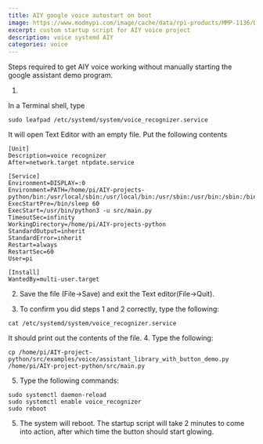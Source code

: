 ```yaml
---
title: AIY google voice autostart on boot
image: https://www.modmypi.com/image/cache/data/rpi-products/MMP-1136/DSC_0193-800x609.jpg
excerpt: custom startup script for AIY voice project
description: voice systemd AIY
categories: voice
---
```


Steps required to get AIY voice working without manually starting the google assistant demo program.

1.
In a Terminal shell, type
``` 
sudo leafpad /etc/systemd/system/voice_recognizer.service 
```
It will open Text Editor with an empty file. Put the following contents
 
```
[Unit]
Description=voice recognizer
After=network.target ntpdate.service

[Service]
Environment=DISPLAY=:0
Environment=PATH=/home/pi/AIY-projects-python/bin:/usr/local/sbin:/usr/local/bin:/usr/sbin:/usr/bin:/sbin:/bin
ExecStartPre=/bin/sleep 60
ExecStart=/usr/bin/python3 -u src/main.py
TimeoutSec=infinity
WorkingDirectory=/home/pi/AIY-projects-python
StandardOutput=inherit
StandardError=inherit
Restart=always
RestartSec=60
User=pi

[Install]
WantedBy=multi-user.target
``` 
 
2. Save the file (File->Save) and exit the Text editor(File->Quit). 

3. To confirm you did steps 1 and 2 correctly, type the following:
```
cat /etc/systemd/system/voice_recognizer.service
```
It should print out the contents of the file.
4. Type the following:
```
cp /home/pi/AIY-project-python/src/examples/voice/assistant_library_with_button_demo.py /home/pi/AIY-project-python/src/main.py
```
5. Type the following commands:
```
sudo systemctl daemon-reload
sudo systemctl enable voice_recognizer
sudo reboot
```

5. The system will reboot. The startup script will take 2 minutes to come into action,
after which time the button should start glowing.


